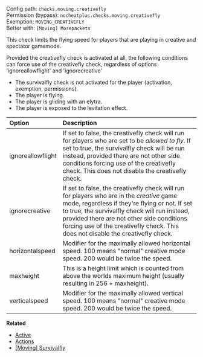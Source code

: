 Config path: `checks.moving.creativefly`  
Permission (bypass): `nocheatplus.checks.moving.creativefly`  
Exemption: `MOVING_CREATIVEFLY`  
Better with: `[Moving] Morepackets`  

This check limits the flying speed for players that are playing in creative and spectator gamemode.

Provided the creativefly check is activated at all, the following conditions can force use of the creativefly check, regardless of options 'ignoreallowflight' and 'ignorecreative'
* The survivalfly check is not activated for the player (activation, exemption, permissions).
* The player is flying.
* The player is gliding with an elytra.
* The player is exposed to the levitation effect.

| Option              | Description |
| :------------------ | :---------- |
| ignoreallowflight   | If set to false, the creativefly check will run for players who are set to be _allowed to fly_. If set to true, the survivalfly check will be run instead, provided there are not other side conditions forcing use of the creativefly check. This does not disable the creativefly check. |
| ignorecreative      | If set to false, the creativefly check will run for players who are in the _creative_ game mode, regardless if they're flying or not. If set to true, the survivalfly check will run instead, provided there are not other side conditions forcing use of the creativefly check. This does not disable the creativefly check. |
| horizontalspeed     | Modifier for the maximally allowed horizontal speed. 100 means "normal" creative mode speed. 200 would be twice the speed. |
| maxheight           | This is a height limit which is counted from above the worlds maximum height (usually resulting in 256 + maxheight). |
| verticalspeed       | Modifier for the maximally allowed vertical speed. 100 means "normal" creative mode speed. 200 would be twice the speed. |

**Related**  
* [Active](General#Active)
* [Actions](General#Actions)
* [[Moving] Survivalfly](%5BMoving%5D-Survivalfly)